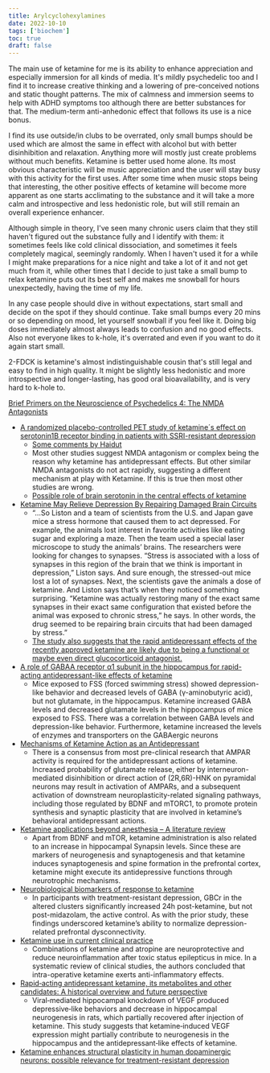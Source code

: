 ```yaml
---
title: Arylcyclohexylamines
date: 2022-10-10
tags: ['biochem']
toc: true
draft: false
---
```


The main use of ketamine for me is its ability to enhance appreciation and especially immersion for all kinds of media. It's mildly psychedelic too and I find it to increase creative thinking and a lowering of pre-conceived notions and static thought patterns. The mix of calmness and immersion seems to help with ADHD symptoms too although there are better substances for that. The medium-term anti-anhedonic effect that follows its use is a nice bonus.

I find its use outside/in clubs to be overrated, only small bumps should be used which are almost the same in effect with alcohol but with better disinhibition and relaxation. Anything more will mostly just create problems without much benefits. Ketamine is better used home alone. Its most obvious characteristic will be music appreciation and the user will stay busy with this activity for the first uses. After some time when music stops being that interesting, the other positive effects of ketamine will become more apparent as one starts acclimating to the substance and it will take a more calm and introspective and less hedonistic role, but will still remain an overall experience enhancer.

Although simple in theory, I've seen many chronic users claim that they still haven't figured out the substance fully and I identify with them: it sometimes feels like cold clinical dissociation, and sometimes it feels completely magical, seemingly randomly. When I haven't used it for a while I might make preparations for a nice night and take a lot of it and not get much from it, while other times that I decide to just take a small bump to relax ketamine puts out its best self and makes me snowball for hours unexpectedly, having the time of my life. 

In any case people should dive in without expectations, start small and decide on the spot if they should continue. Take small bumps every 20 mins or so depending on mood, let yourself snowball if you feel like it. Doing big doses immediately almost always leads to confusion and no good effects. Also not everyone likes to k-hole, it's overrated and even if you want to do it again start small.

2-FDCK is ketamine's almost indistinguishable cousin that's still legal and easy to find in high quality. It might be slightly less hedonistic and more introspective and longer-lasting, has good oral bioavailability, and is very hard to k-hole to.

[Brief Primers on the Neuroscience of Psychedelics 4: The NMDA Antagonists](https://alieninsect.substack.com/p/brief-primers-on-the-neuroscience-0dc)

- [A randomized placebo-controlled PET study of ketamine´s effect on serotonin1B receptor binding in patients with SSRI-resistant depression](https://www.nature.com/articles/s41398-020-0844-4)
    - [Some comments by Haidut](http://haidut.me/?p=1086.)
    - Most other studies suggest NMDA antagonism or complex  being the reason why ketamine has antidepressant effects. But other similar NMDA antagonists do not act rapidly, suggesting a different mechanism at play with Ketamine. If this is true then most other studies are wrong.
    - [Possible role of brain serotonin in the central effects of ketamine](https://www.researchgate.net/publication/22985524_Possible_role_of_brain_serotonin_in_the_central_effects_of_ketamine)
- [Ketamine May Relieve Depression By Repairing Damaged Brain Circuits](https://www.npr.org/sections/health-shots/2019/04/11/712295937/ketamine-may-relieve-depression-by-repairing-damaged-brain-circuits)
  - “…So Liston and a team of scientists from the U.S. and Japan gave mice a stress hormone that caused them to act depressed. For example, the animals lost interest in favorite activities like eating sugar and exploring a maze. Then the team used a special laser microscope to study the animals’ brains. The researchers were looking for changes to synapses. “Stress is associated with a loss of synapses in this region of the brain that we think is important in depression,” Liston says. And sure enough, the stressed-out mice lost a lot of synapses. Next, the scientists gave the animals a dose of ketamine. And Liston says that’s when they noticed something surprising. “Ketamine was actually restoring many of the exact same synapses in their exact same configuration that existed before the animal was exposed to chronic stress,” he says. In other words, the drug seemed to be repairing brain circuits that had been damaged by stress.”
  - [The study also suggests that the rapid antidepressant effects of the recently approved ketamine are likely due to being a functional or maybe even direct glucocorticoid antagonist.](https://www.sciencedirect.com/science/article/abs/pii/S0166432818314451)
- [A role of GABAA receptor α1 subunit in the hippocampus for rapid-acting antidepressant-like effects of ketamine](https://www.sciencedirect.com/science/article/abs/pii/S0028390822004427)
  - Mice exposed to FSS (forced swimming stress) showed depression-like behavior and decreased levels of GABA (γ-aminobutyric acid), but not glutamate, in the hippocampus. Ketamine increased GABA levels and decreased glutamate levels in the hippocampus of mice exposed to FSS. There was a correlation between GABA levels and depression-like behavior. Furthermore, ketamine increased the levels of enzymes and transporters on the GABAergic neurons 
- [Mechanisms of Ketamine Action as an Antidepressant](https://www.ncbi.nlm.nih.gov/pmc/articles/PMC5999402/)
  - There is a consensus from most pre-clinical research that AMPAR activity is required for the antidepressant actions of ketamine. Increased probability of glutamate release, either by interneuron-mediated disinhibition or direct action of (2R,6R)-HNK on pyramidal neurons may result in activation of AMPARs, and a subsequent activation of downstream neuroplasticity-related signaling pathways, including those regulated by BDNF and mTORC1, to promote protein synthesis and synaptic plasticity that are involved in ketamine’s behavioral antidepressant actions.
- [Ketamine applications beyond anesthesia – A literature review](https://www.sciencedirect.com/science/article/abs/pii/S0014299919304996?via%3Dihub)
  - Apart from BDNF and mTOR, ketamine administration is also related to an increase in hippocampal Synapsin levels. Since these are markers of neurogenesis and synaptogenesis and that ketamine induces synaptogenesis and spine formation in the prefrontal cortex, ketamine might execute its antidepressive functions through neurotrophic mechanisms.
- [Neurobiological biomarkers of response to ketamine](https://www.ncbi.nlm.nih.gov/pmc/articles/PMC7681912/)
  - In participants with treatment-resistant depression, GBCr in the altered clusters significantly increased 24h post-ketamine, but not post-midazolam, the active control. As with the prior study, these findings underscored ketamine’s ability to normalize depression-related prefrontal dysconnectivity.
- [Ketamine use in current clinical practice](https://www.ncbi.nlm.nih.gov/pmc/articles/PMC4933765/)
  - Combinations of ketamine and atropine are neuroprotective and reduce neuroinflammation after toxic status epilepticus in mice. In a systematic review of clinical studies, the authors concluded that intra-operative ketamine exerts anti-inflammatory effects.
- [Rapid‐acting antidepressant ketamine, its metabolites and other candidates: A historical overview and future perspective](https://www.ncbi.nlm.nih.gov/pmc/articles/PMC6851782/)
  - Viral‐mediated hippocampal knockdown of VEGF produced depressive‐like behaviors and decrease in hippocampal neurogenesis in rats, which partially recovered after injection of ketamine. This study suggests that ketamine‐induced VEGF expression might partially contribute to neurogenesis in the hippocampus and the antidepressant‐like effects of ketamine.
- [Ketamine enhances structural plasticity in human dopaminergic neurons: possible relevance for treatment-resistant depression](https://www.ncbi.nlm.nih.gov/pmc/articles/PMC5950671/)

